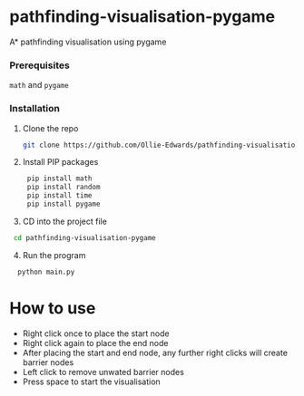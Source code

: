 # pathfinding-visualisation-pygame
A* pathfinding visualisation using pygame

### Prerequisites

  ```math``` and ```pygame```
### Installation

1. Clone the repo
   ```sh
   git clone https://github.com/Ollie-Edwards/pathfinding-visualisation-pygame.git
   ```
2. Install PIP packages
   ```sh
    pip install math
    pip install random
    pip install time
    pip install pygame
   ```
 3. CD into the project file
  ```sh
   cd pathfinding-visualisation-pygame
  ```
  4. Run the program
   ```sh
     python main.py
   ```
   
  # How to use
  
   - Right click once to place the start node
   - Right click again to place the end node
   - After placing the start and end node, any further right clicks will create barrier nodes
   - Left click to remove unwated barrier nodes
   - Press space to start the visualisation
